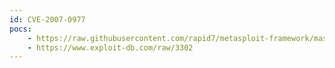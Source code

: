```yaml
---
id: CVE-2007-0977
pocs:
    - https://raw.githubusercontent.com/rapid7/metasploit-framework/master/modules/auxiliary/scanner/lotus/lotus_domino_hashes.rb
    - https://www.exploit-db.com/raw/3302
---
```

